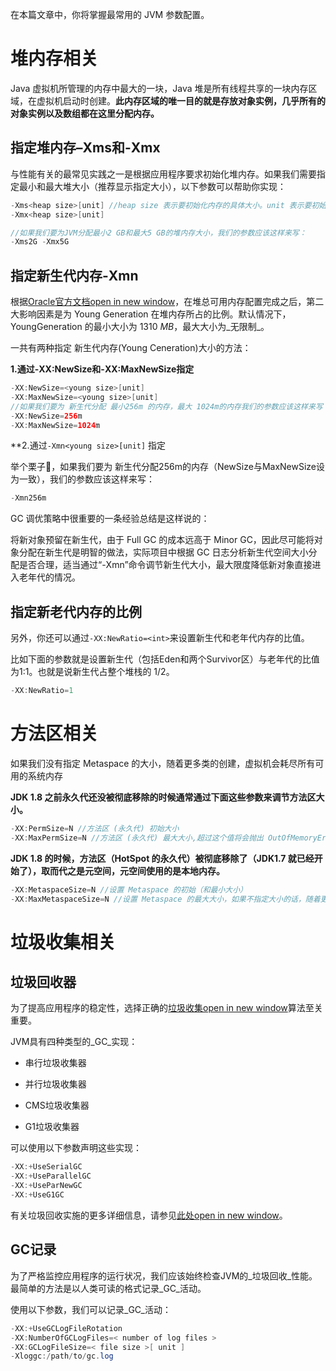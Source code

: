 在本篇文章中，你将掌握最常用的 JVM 参数配置。

# 堆内存相关

Java 虚拟机所管理的内存中最大的一块，Java 堆是所有线程共享的一块内存区域，在虚拟机启动时创建。**此内存区域的唯一目的就是存放对象实例，几乎所有的对象实例以及数组都在这里分配内存。**

## 指定堆内存–Xms和-Xmx

与性能有关的最常见实践之一是根据应用程序要求初始化堆内存。如果我们需要指定最小和最大堆大小（推荐显示指定大小），以下参数可以帮助你实现：

```Java
-Xms<heap size>[unit] //heap size 表示要初始化内存的具体大小。unit 表示要初始化内存的单位。单位为g(GB) 、m（MB）、k（KB）。
-Xmx<heap size>[unit]

//如果我们要为JVM分配最小2 GB和最大5 GB的堆内存大小，我们的参数应该这样来写：
-Xms2G -Xmx5G
```

## 指定新生代内存-Xmn

根据[Oracle官方文档open in new window](https://docs.oracle.com/javase/8/docs/technotes/guides/vm/gctuning/sizing.html)，在堆总可用内存配置完成之后，第二大影响因素是为 Young Generation 在堆内存所占的比例。默认情况下，YoungGeneration 的最小大小为 1310 _MB_，最大大小为_无限制_。

一共有两种指定 新生代内存(Young Ceneration)大小的方法：

**1.通过-XX:NewSize和-XX:MaxNewSize指定**

```Java
-XX:NewSize=<young size>[unit] 
-XX:MaxNewSize=<young size>[unit]
//如果我们要为 新生代分配 最小256m 的内存，最大 1024m的内存我们的参数应该这样来写：
-XX:NewSize=256m
-XX:MaxNewSize=1024m
```

**2.通过`-Xmn<young size>[unit]` 指定

举个栗子🌰，如果我们要为 新生代分配256m的内存（NewSize与MaxNewSize设为一致），我们的参数应该这样来写：

```Java
-Xmn256m  
```

GC 调优策略中很重要的一条经验总结是这样说的：

将新对象预留在新生代，由于 Full GC 的成本远高于 Minor GC，因此尽可能将对象分配在新生代是明智的做法，实际项目中根据 GC 日志分析新生代空间大小分配是否合理，适当通过“-Xmn”命令调节新生代大小，最大限度降低新对象直接进入老年代的情况。

## 指定新老代内存的比例

另外，你还可以通过`-XX:NewRatio=<int>`来设置新生代和老年代内存的比值。

比如下面的参数就是设置新生代（包括Eden和两个Survivor区）与老年代的比值为1:1。也就是说新生代占整个堆栈的 1/2。

```Java
-XX:NewRatio=1 
```

# 方法区相关

如果我们没有指定 Metaspace 的大小，随着更多类的创建，虚拟机会耗尽所有可用的系统内存

**JDK 1.8 之前永久代还没被彻底移除的时候通常通过下面这些参数来调节方法区大小。**

```Java
-XX:PermSize=N //方法区 (永久代) 初始大小
-XX:MaxPermSize=N //方法区 (永久代) 最大大小,超过这个值将会抛出 OutOfMemoryError 异常:java.lang.OutOfMemoryError: PermGen
```

**JDK 1.8 的时候，方法区（HotSpot 的永久代）被彻底移除了（JDK1.7 就已经开始了），取而代之是元空间，元空间使用的是本地内存。**

```Java
-XX:MetaspaceSize=N //设置 Metaspace 的初始（和最小大小）
-XX:MaxMetaspaceSize=N //设置 Metaspace 的最大大小，如果不指定大小的话，随着更多类的创建，虚拟机会耗尽所有可用的系统内存。
```

# 垃圾收集相关

## 垃圾回收器

为了提高应用程序的稳定性，选择正确的[垃圾收集open in new window](http://www.oracle.com/webfolder/technetwork/tutorials/obe/java/gc01/index.html)算法至关重要。

JVM具有四种类型的_GC_实现：

- 串行垃圾收集器
    
- 并行垃圾收集器
    
- CMS垃圾收集器
    
- G1垃圾收集器
    

可以使用以下参数声明这些实现：

```Java
-XX:+UseSerialGC
-XX:+UseParallelGC
-XX:+UseParNewGC
-XX:+UseG1GC
```

有关垃圾回收实施的更多详细信息，请参见[此处open in new window](https://github.com/Snailclimb/JavaGuide/blob/master/docs/java/jvm/JVM%E5%9E%83%E5%9C%BE%E5%9B%9E%E6%94%B6.md)。

## GC记录

为了严格监控应用程序的运行状况，我们应该始终检查JVM的_垃圾回收_性能。最简单的方法是以人类可读的格式记录_GC_活动。

使用以下参数，我们可以记录_GC_活动：

```Java
-XX:+UseGCLogFileRotation 
-XX:NumberOfGCLogFiles=< number of log files > 
-XX:GCLogFileSize=< file size >[ unit ]
-Xloggc:/path/to/gc.log
```